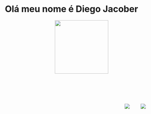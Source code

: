 <div align="center">
        <h1>Olá meu nome é Diego Jacober</h1>
        <a href="https://github.com/Diegojacober"></a>
<!--         <img height="170em" src="https://github-readme-stats.vercel.app/api?username=diegojacober&show_icons=true&theme=github_dark&include_all_commits=true&count_private=true"/> -->
<!--         <img height="170em" src="https://github-readme-streak-stats.herokuapp.com/?user=diegojacober&theme=radical&hide_border=true&count_private=true"/> -->
        <img height="170em" src="https://github-readme-stats.vercel.app/api/top-langs/?username=diegojacober&layout=compact&langs_count=8&theme=radical"/>
<!--         <img height="" src="https://github-readme-stats.vercel.app/api/top-langs/?username=diegojacober&langs_count=8&theme=radical"/> -->
        
    </div>
<!--     ![](https://github-readme-streak-stats.herokuapp.com/?user=diegojacober&theme=radical&hide_border=false)<br/> -->
    
<!--    <div align="center" style="display: inline_block"><br>
        <img align="center" alt="Diego-php" height="30" width="40" src="https://cdn.jsdelivr.net/gh/devicons/devicon/icons/php/php-plain.svg" />
        <img align="center" alt="Diego-mysql" height="30" width="40" src="https://cdn.jsdelivr.net/gh/devicons/devicon/icons/mysql/mysql-original-wordmark.svg" />
        <img align="center" alt="Diego-bootstrap" height="30" width="40" src="https://cdn.jsdelivr.net/gh/devicons/devicon/icons/bootstrap/bootstrap-original.svg" />
        <img align="center" alt="Diego-Jquery" height="30" width="40" src="https://raw.githubusercontent.com/devicons/devicon/master/icons/jquery/jquery-plain.svg">
        <img align="center" alt="Diego-Js" height="30" width="40" src="https://raw.githubusercontent.com/devicons/devicon/master/icons/javascript/javascript-plain.svg">
        <img align="center" alt="Diego-CSS" height="30" width="40" src="https://raw.githubusercontent.com/devicons/devicon/master/icons/css3/css3-original.svg">
        <img align="center" alt="Diego-Laravel" height="30" width="40" src="https://raw.githubusercontent.com/devicons/devicon/master/icons/laravel/laravel-plain.svg">
    </div>  -->
    
    
    
    <div align="end">
        <a href="https://api.whatsapp.com/send?phone=5519983530073&text=Ol%C3%A1%2C%20Que%20bom%20que%20chegou%20at%C3%A9%20aqui!" target="_blank"><img src="https://img.shields.io/badge/WhatsApp-%25D366?style=for-the-badge&logo=whatsapp&logoColor=white" target="_blank"></a>
        <a href="https://www.linkedin.com/in/diego-jacober-0a6b5b1b5" target="_blank"><img src="https://img.shields.io/badge/-LinkedIn-%230077B5?style=for-the-badge&logo=linkedin&logoColor=white" target="_blank"></a>
    </div>

    
